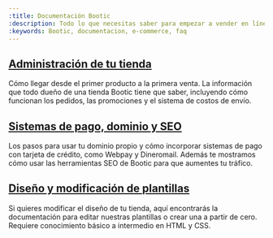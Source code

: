 ```yaml
---
:title: Documentación Bootic
:description: Todo lo que necesitas saber para empezar a vender en línea.
:keywords: Bootic, documentacion, e-commerce, faq
---
```


<div id="start">
  <div class="span4">
    <div class="pad">
    <i class="icon-tasks icon-4x"></i>
    <h2>
      <a href="/es/administracion">
        Administración de tu tienda
      </a>
    </h2>
    <p>Cómo llegar desde el primer producto a la primera venta. La información que todo dueño de una tienda Bootic tiene que saber, incluyendo cómo funcionan los pedidos, las promociones y el sistema de costos de envío.</p>
    </div>
  </div>

  <div class="span4">
    <div class="pad">
    <i class="icon-wrench icon-4x"></i>
    <h2>
      <a href="/es/configuracion">
        Sistemas de pago, dominio y SEO
      </a>
    </h2>
    <p>Los pasos para usar tu dominio propio y cómo incorporar sistemas de pago con tarjeta de crédito, como Webpay y Dineromail. Además te mostramos cómo usar las herramientas SEO de Bootic para que aumentes tu tráfico.</p>
    </div>
  </div>

  <div class="span4">
    <div class="pad">
    <i class="icon-edit icon-4x"></i>
    <h2>
      <a href="/es/diseno">
        Diseño y modificación de plantillas
      </a>
    </h2>
    <p>Si quieres modificar el diseño de tu tienda, aquí encontrarás la documentación para editar nuestras plantillas o crear una a partir de cero. Requiere conocimiento básico a intermedio en HTML y CSS.</p>
    </div>
  </div>

</div>
